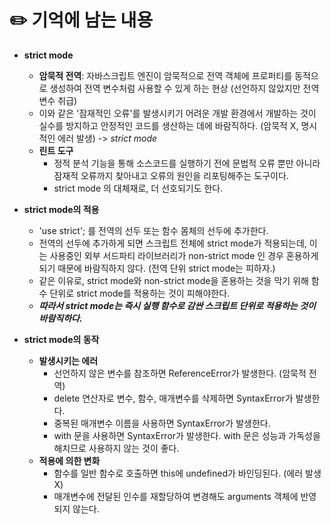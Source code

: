 # ✏️ 기억에 남는 내용

- **strict mode**
  + **암묵적 전역**: 자바스크립트 엔진이 암묵적으로 전역 객체에 프로퍼티를 동적으로 생성하여 전역 변수처럼 사용할 수 있게 하는 현상 (선언하지 않았지만 전역변수 취급)
  + 이와 같은 '잠재적인 오류'를 발생시키기 어려운 개발 환경에서 개발하는 것이 실수를 방지하고 안정적인 코드를 생산하는 데에 바람직하다. (암묵적 X,  명시적인 에러 발생) -> *strict mode*
  + **린트 도구**
    * 정적 분석 기능을 통해 소스코드를 실행하기 전에 문법적 오류 뿐만 아니라 잠재적 오류까지 찾아내고 오류의 원인을 리포팅해주는 도구이다.
    * strict mode 의 대체재로, 더 선호되기도 한다.

- **strict mode의 적용**
  + 'use strict'; 를 전역의 선두 또는 함수 몸체의 선두에 추가한다.
  + 전역의 선두에 추가하게 되면 스크립트 전체에 strict mode가 적용되는데, 이는 사용중인 외부 서드파티 라이브러리가 non-strict mode 인 경우 혼용하게 되기 때문에 바람직하지 않다. (전역 단위 strict mode는 피하자.)
  + 같은 이유로, strict mode와 non-strict mode을 혼용하는 것을 막기 위해 함수 단위로 strict mode를 적용하는 것이 피해야한다.
  + ***따라서 strict mode는 즉시 실행 함수로 감싼 스크립트 단위로 적용하는 것이 바람직하다.***

- **strict mode의 동작** 
  + **발생시키는 에러**
    * 선언하지 않은 변수를 참조하면 ReferenceError가 발생한다. (암묵적 전역)
    * delete 연산자로 변수, 함수, 매개변수를 삭제하면 SyntaxError가 발생한다.
    * 중복된 매개변수 이름을 사용하면 SyntaxError가 발생한다.
    * with 문을 사용하면 SyntaxError가 발생한다.  with 문은 성능과 가독성을 해치므로 사용하지 않는 것이 좋다.
  + **적용에 의한 변화**
    * 함수를 일반 함수로 호출하면 this에 undefined가 바인딩된다. (에러 발생 X)
    * 매개변수에 전달된 인수를 재할당하여 변경해도 arguments 객체에 반영되지 않는다.
